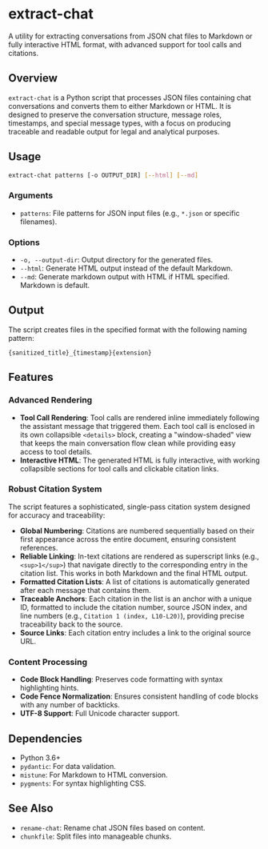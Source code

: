 # extract-chat

A utility for extracting conversations from JSON chat files to Markdown or fully interactive HTML format, with advanced support for tool calls and citations.

## Overview

`extract-chat` is a Python script that processes JSON files containing chat conversations and converts them to either Markdown or HTML. It is designed to preserve the conversation structure, message roles, timestamps, and special message types, with a focus on producing traceable and readable output for legal and analytical purposes.

## Usage

```bash
extract-chat patterns [-o OUTPUT_DIR] [--html] [--md]
```

### Arguments

- `patterns`: File patterns for JSON input files (e.g., `*.json` or specific filenames).

### Options

- `-o, --output-dir`: Output directory for the generated files.
- `--html`: Generate HTML output instead of the default Markdown.
- `--md`: Generate markdown output with HTML if HTML specified. Markdown is default.

## Output

The script creates files in the specified format with the following naming pattern:

```
{sanitized_title}_{timestamp}{extension}
```

## Features

### Advanced Rendering

- **Tool Call Rendering**: Tool calls are rendered inline immediately following the assistant message that triggered them. Each tool call is enclosed in its own collapsible `<details>` block, creating a "window-shaded" view that keeps the main conversation flow clean while providing easy access to tool details.
- **Interactive HTML**: The generated HTML is fully interactive, with working collapsible sections for tool calls and clickable citation links.

### Robust Citation System

The script features a sophisticated, single-pass citation system designed for accuracy and traceability:

- **Global Numbering**: Citations are numbered sequentially based on their first appearance across the entire document, ensuring consistent references.
- **Reliable Linking**: In-text citations are rendered as superscript links (e.g., `<sup>1</sup>`) that navigate directly to the corresponding entry in the citation list. This works in both Markdown and the final HTML output.
- **Formatted Citation Lists**: A list of citations is automatically generated after each message that contains them.
- **Traceable Anchors**: Each citation in the list is an anchor with a unique ID, formatted to include the citation number, source JSON index, and line numbers (e.g., `Citation 1 (index, L10-L20)`), providing precise traceability back to the source.
- **Source Links**: Each citation entry includes a link to the original source URL.

### Content Processing

- **Code Block Handling**: Preserves code formatting with syntax highlighting hints.
- **Code Fence Normalization**: Ensures consistent handling of code blocks with any number of backticks.
- **UTF-8 Support**: Full Unicode character support.

## Dependencies

- Python 3.6+
- `pydantic`: For data validation.
- `mistune`: For Markdown to HTML conversion.
- `pygments`: For syntax highlighting CSS.

## See Also

- `rename-chat`: Rename chat JSON files based on content.
- `chunkfile`: Split files into manageable chunks.
